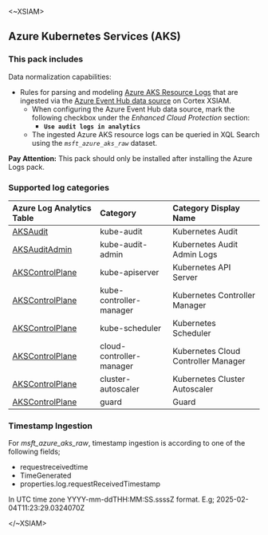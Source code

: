 <~XSIAM>

## Azure Kubernetes Services (AKS)

### This pack includes

Data normalization capabilities:

* Rules for parsing and modeling [Azure AKS Resource Logs](https://learn.microsoft.com/en-us/azure/aks/monitor-aks-reference#resource-logs) that are ingested via the [Azure Event Hub data source](https://docs-cortex.paloaltonetworks.com/r/Cortex-XSIAM/Cortex-XSIAM-Administrator-Guide/Ingest-Logs-from-Microsoft-Azure-Event-Hub) on Cortex XSIAM.
  * When configuring the Azure Event Hub data source, mark the following checkbox under the *Enhanced Cloud Protection* section:
    * **`Use audit logs in analytics`**
  * The ingested Azure AKS resource logs can be queried in XQL Search using the *`msft_azure_aks_raw`* dataset.

**Pay Attention:**
This pack should only be installed after installing the Azure Logs pack.

### Supported log categories

| Azure Log Analytics Table                                                        | Category                              | Category Display Name                 |
|:-------------------------------------------------------------------------|:--------------------------------------|:--------------------------------------|
| [AKSAudit](https://learn.microsoft.com/en-us/azure/azure-monitor/reference/tables/aksaudit)                             | kube-audit                 | Kubernetes Audit                 |
| [AKSAuditAdmin](https://learn.microsoft.com/en-us/azure/azure-monitor/reference/tables/aksauditadmin)                       | kube-audit-admin              | Kubernetes Audit Admin Logs              |
| [AKSControlPlane](https://learn.microsoft.com/en-us/azure/azure-monitor/reference/tables/akscontrolplane)                               | kube-apiserver                  | Kubernetes API Server                  |
| [AKSControlPlane](https://learn.microsoft.com/en-us/azure/azure-monitor/reference/tables/akscontrolplane)                               | kube-controller-manager                  | Kubernetes Controller Manager                  | 
| [AKSControlPlane](https://learn.microsoft.com/en-us/azure/azure-monitor/reference/tables/akscontrolplane)                               | kube-scheduler                  | Kubernetes Scheduler                  |
| [AKSControlPlane](https://learn.microsoft.com/en-us/azure/azure-monitor/reference/tables/akscontrolplane)                               | cloud-controller-manager                 | Kubernetes Cloud Controller Manager                  |
| [AKSControlPlane](https://learn.microsoft.com/en-us/azure/azure-monitor/reference/tables/akscontrolplane)                               | cluster-autoscaler                 | Kubernetes Cluster Autoscaler                  |
| [AKSControlPlane](https://learn.microsoft.com/en-us/azure/azure-monitor/reference/tables/akscontrolplane)                               | guard                 | Guard                  | 

### Timestamp Ingestion

For *msft_azure_aks_raw*, timestamp ingestion is according to one of the following fields;
* requestreceivedtime
* TimeGenerated
* properties.log.requestReceivedTimestamp

In UTC time zone YYYY-mm-ddTHH:MM:SS.ssssZ format. E.g; 2025-02-04T11:23:29.0324070Z

</~XSIAM>
